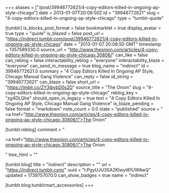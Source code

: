 +++
aliases = ["/post/39946772621/4-copy-editors-killed-in-ongoing-ap-style-chicago"]
date = 2013-01-07T20:08:50Z
id = "39946772621"
slug = "4-copy-editors-killed-in-ongoing-ap-style-chicago"
type = "tumblr-quote"

[tumblr]
is_blocks_post_format = false
bookmarklet = true
display_avatar = true
type = "quote"
is_blazed = false
post_url = "https://indirect.tumblr.com/post/39946772621/4-copy-editors-killed-in-ongoing-ap-style-chicago"
date = "2013-01-07 20:08:50 GMT"
timestamp = 1357589330.0
source_url = "http://www.theonion.com/articles/4-copy-editors-killed-in-ongoing-ap-style-chicago,30806/"
can_like = false
can_reblog = false
interactability_reblog = "everyone"
interactability_blaze = "everyone"
can_send_in_message = true
blog_name = "indirect"
id = 39946772621.0
summary = "4 Copy Editors Killed In Ongoing AP Style, Chicago Manual Gang Violence"
can_reply = false
id_string = "39946772621"
can_blaze = false
short_url = "https://tmblr.co/ZY3jbybD0s2D"
source_title = "The Onion"
slug = "4-copy-editors-killed-in-ongoing-ap-style-chicago"
reblog_key = "zg4DLQhe"
should_open_in_legacy = true
text = "4 Copy Editors Killed In Ongoing AP Style, Chicago Manual Gang Violence"
is_blaze_pending = false
format = "markdown"
note_count = 0.0
state = "published"
source = "<a href=\"http://www.theonion.com/articles/4-copy-editors-killed-in-ongoing-ap-style-chicago,30806/\">The Onion</a>"

[tumblr.reblog]
comment = "<p><a href=\"http://www.theonion.com/articles/4-copy-editors-killed-in-ongoing-ap-style-chicago,30806/\">The Onion</a></p>"
tree_html = ""

[tumblr.blog]
title = "indirect"
description = ""
url = "https://indirect.tumblr.com/"
uuid = "t:PgyUJU3SA2Klwyt81UWAwQ"
updated = 1739757070.0
can_show_badges = true
name = "indirect"

[tumblr.blog.tumblrmart_accessories]
+++
